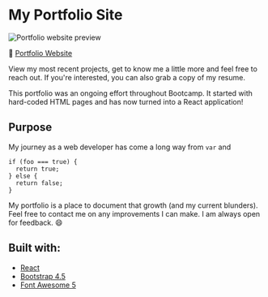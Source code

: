 # My Portfolio Site

![Portfolio website preview](./img/portfolio_preview.png)

:link: [Portfolio Website](https://angelicamapeso.github.io/portfolio-v2/)

View my most recent projects, get to know me a little more and feel free to reach out. If you're interested, you can also grab a copy of my resume.

This portfolio was an ongoing effort throughout Bootcamp. It started with hard-coded HTML pages and has now turned into a React application!

## Purpose

My journey as a web developer has come a long way from `var` and

```
if (foo === true) {
  return true;
} else {
  return false;
}
```

My portfolio is a place to document that growth (and my current blunders). Feel free to contact me on any improvements I can make. I am always open for feedback. :smile:

## Built with:

- [React](https://reactjs.org/)
- [Bootstrap 4.5](https://getbootstrap.com/)
- [Font Awesome 5](https://fontawesome.com/)
